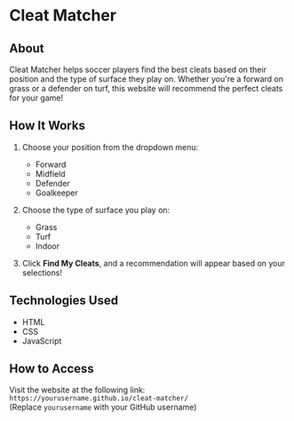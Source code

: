 # Cleat Matcher

## About
Cleat Matcher helps soccer players find the best cleats based on their position and the type of surface they play on. Whether you're a forward on grass or a defender on turf, this website will recommend the perfect cleats for your game!

## How It Works
1. Choose your position from the dropdown menu:
   - Forward
   - Midfield
   - Defender
   - Goalkeeper

2. Choose the type of surface you play on:
   - Grass
   - Turf
   - Indoor

3. Click **Find My Cleats**, and a recommendation will appear based on your selections!

## Technologies Used
- HTML
- CSS
- JavaScript

## How to Access
Visit the website at the following link:  
`https://yourusername.github.io/cleat-matcher/`  
(Replace `yourusername` with your GitHub username)
